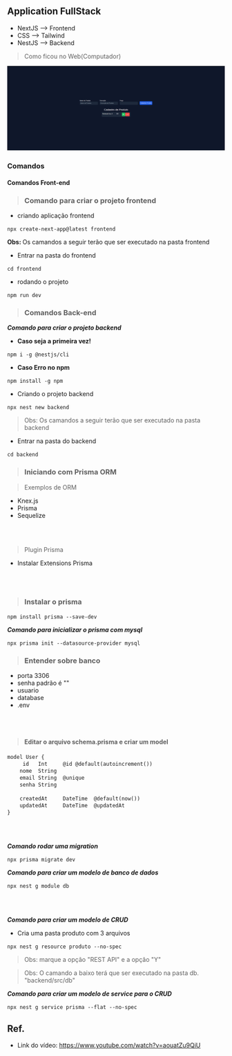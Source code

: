 ## Application FullStack

* NextJS --> Frontend
* CSS --> Tailwind
* NestJS --> Backend

> Como ficou no Web(Computador)

![Imagem de Como ficou no computador](web.png)

### Comandos

#### Comandos Front-end

> ### Comando para criar o projeto frontend

- criando aplicação frontend

```
npx create-next-app@latest frontend
```

<b> Obs: </b> Os camandos a seguir terão que ser executado na pasta frontend

- Entrar na pasta do frontend

```
cd frontend
```

- rodando o projeto

```
npm run dev
```

> ### Comandos Back-end

**_Comando para criar o projeto backend_**

- <b>Caso seja a primeira vez!</b>

```
npm i -g @nestjs/cli
```

- <b>Caso Erro no npm </b>

```
npm install -g npm
```

- Criando o projeto backend

```
npx nest new backend
```

> Obs: Os camandos a seguir terão que ser executado na pasta backend

- Entrar na pasta do backend

```
cd backend
```
> ### Iniciando com Prisma ORM
    
> Exemplos de ORM
* Knex.js
* Prisma
* Sequelize
<br />
<br />

> Plugin Prisma
* Instalar Extensions Prisma
<br />
<br />

> ### Instalar o prisma

```
npm install prisma --save-dev
```

**_Comando para inicializar o prisma com mysql_**

```
npx prisma init --datasource-provider mysql
```

> ### Entender sobre banco
- porta 3306
- senha padrão é ""
- usuario
- database
- .env
<br />
<br />

> #### Editar o arquivo schema.prisma e criar um model
```
model User {
     id   Int     @id @default(autoincrement())
    nome  String
    email String  @unique
    senha String

    createdAt     DateTime  @default(now())
    updatedAt     DateTime  @updatedAt
}
```
<br />
<br />

**_Comando rodar uma migration_**

```
npx prisma migrate dev
```

**_Comando para criar um modelo de banco de dados_**

```
npx nest g module db
```
<br />
<br />

**_Comando para criar um modelo de CRUD_**
* Cria uma pasta produto com 3 arquivos
```
npx nest g resource produto --no-spec
```

> Obs: marque a opção "REST API" e a opção "Y"

> Obs: O camando a baixo terá que ser executado na pasta db. "backend/src/db"

**_Comando para criar um modelo de service para o CRUD_**

```
npx nest g service prisma --flat --no-spec
```

## Ref.

- Link do vídeo: https://www.youtube.com/watch?v=aouatZu9QiU
